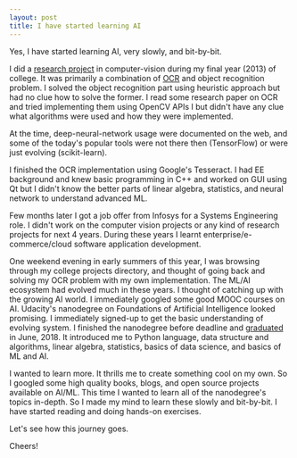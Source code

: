```yaml
---
layout: post
title: I have started learning AI
---
```


Yes, I have started learning AI, very slowly, and bit-by-bit.

I did a [research project]({{site.baseurl}}/projects/anprs/) in computer-vision during my final year (2013) of college.
It was primarily a combination of [OCR](https://en.wikipedia.org/wiki/Optical_character_recognition) and object recognition problem.
I solved the object recognition part using heuristic approach but had no clue how to solve the former.
I read some research paper on OCR and tried implementing them using OpenCV APIs I but didn't have any clue what algorithms were used and how they were implemented.

At the time, deep-neural-network usage were documented on the web, and some of the today's popular tools were not there then (TensorFlow) or were just evolving (scikit-learn).

I finished the OCR implementation using Google's Tesseract. I had EE background and knew basic programming in C++ and worked on GUI using Qt but I didn't know the better parts of linear algebra, statistics, and neural network to understand advanced ML.

Few months later I got a job offer from Infosys for a Systems Engineering role. I didn't work on the computer vision projects or any kind of research projects for next 4 years. During these years I learnt enterprise/e-commerce/cloud software application development.

One weekend evening in early summers of this year, I was browsing through my college projects directory, and thought of going back and solving my OCR problem with my own
implementation. The ML/AI ecosystem had evolved much in these years. I thought of catching up with the growing AI world. I immediately googled
some good MOOC courses on AI. Udacity's nanodegree on Foundations of Artificial Intelligence looked promising. I immediately signed-up to get
the basic understanding of evolving system. I finished the nanodegree before deadline and  [graduated](https://graduation.udacity.com/confirm/KAHLZDWD) in June, 2018. It introduced me to Python language, data structure and algorithms, linear algebra, statistics, basics of data science, and basics of ML and AI.

I wanted to learn more. It thrills me to create something cool on my own. So I googled some high quality books, blogs, and open source projects available on AI/ML. This time I wanted to learn all of the nanodegree's topics in-depth. So I made my mind to learn these slowly and bit-by-bit. I have started reading and doing hands-on exercises.

Let's see how this journey goes.

Cheers!
